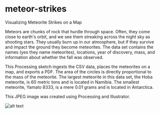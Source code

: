 # meteor-strikes
Visualizing Meteorite Strikes on a Map

Meteors are chunks of rock that hurdle through space. Often, they come close to earth's orbit, and we see them streaking across the night sky as shooting stars. They usually burn up in our atmosphere, but if they survive and impact the ground they become meteorites. The data set contains the names (yes they name meteorites), locations, year of discovery, mass, and information about whether the fall was observed.


This Processing sketch ingests the CSV data, places the meteorites on a map, and exports a PDF. The area of the circles is directly proportional to the mass of the meteorite. The largest meteorite in this data set, the Hoba meteorite, is 60 metric tons and is located in Namibia. The smallest meteorite, Yamato 8333, is a mere 0.01 grams and is located in Antarctica.

This JPEG image was created using Processing and Illustrator.

![alt text](https://raw.githubusercontent.com/AnirudhHimself/meteor-strikes/master/MeteoriteStrikes.jpg)
